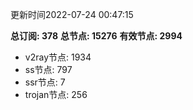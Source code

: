 更新时间2022-07-24 00:47:15

**总订阅: 378**
**总节点: 15276**
**有效节点: 2994**
- v2ray节点: 1934
- ss节点: 797
- ssr节点: 7
- trojan节点: 256
